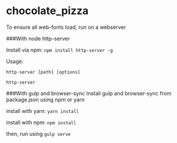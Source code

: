 # chocolate_pizza

To ensure all web-fonts load, run on a webserver

###With node http-server

Install via npm:
`npm install http-server -g`

Usage:

`http-server [path] [options]`

`http-server`


###With gulp and browser-sync
Install gulp and browser-sync from package.json using npm or yarn

install with yarn:
`yarn install`

install with npm:
`npm install`

then,
run using `gulp serve`
